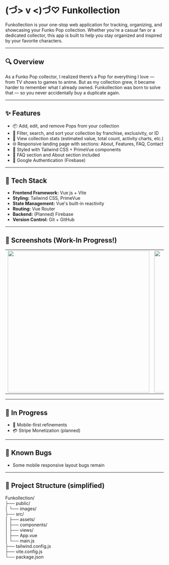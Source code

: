 # (づ> v <)づ♡ Funkollection

Funkollection is your one-stop web application for tracking, organizing, and showcasing your Funko Pop collection. Whether you're a casual fan or a dedicated collector, this app is built to help you stay organized and inspired by your favorite characters.

---

## 🔍 Overview

As a Funko Pop collector, I realized there’s a Pop for everything I love — from TV shows to games to anime. But as my collection grew, it became harder to remember what I already owned. Funkollection was born to solve that — so you never accidentally buy a duplicate again.

---

## ✨ Features

- 📦 Add, edit, and remove Pops from your collection  
- 🧮 Filter, search, and sort your collection by franchise, exclusivity, or ID  
- 🧾 View collection stats (estimated value, total count, activity charts, etc.)
- 🌐 Responsive landing page with sections: About, Features, FAQ, Contact  
- 🎨 Styled with Tailwind CSS + PrimeVue components  
- 💬 FAQ section and About section included  
- 🔐 Google Authentication (Firebase)

---

## 🧰 Tech Stack

- **Frontend Framework:** Vue js + Vite  
- **Styling:** Tailwind CSS, PrimeVue  
- **State Management:** Vue's built-in reactivity
- **Routing:** Vue Router
- **Backend:** (Planned) Firebase  
- **Version Control:** Git + GitHub  

---

## 📸 Screenshots (Work-In Progress!)

<table>
  <tr>
    <td><img src="https://github.com/user-attachments/assets/cf50df23-27f5-4f89-956f-7f2cf3df9e6b" width="450"/></td>
    <td><img src="https://github.com/user-attachments/assets/58948751-1ef9-4b02-8445-6e3abbb0014d" width="450"/></td>
    <td><img src="https://github.com/user-attachments/assets/bf193ac0-9935-4251-949a-9fea1dae4ea9" width="450"/></td>
  </tr>
</table>

---

## 🚧 In Progress

- 📱 Mobile-first refinements
- 💳 Stripe Monetization (planned)

---

## 🐞 Known Bugs

- Some mobile responsive layout bugs remain

---

## 📁 Project Structure (simplified)
Funkollection/  
├── public/  
│ └── images/  
├── src/  
│ ├── assets/  
│ ├── components/  
│ ├── views/  
│ ├── App.vue  
│ └── main.js  
├── tailwind.config.js  
├── vite.config.js  
└── package.json  
